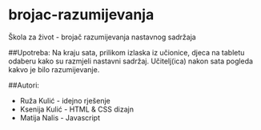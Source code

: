 # brojac-razumijevanja
Škola za život - brojač razumijevanja nastavnog sadržaja

##Upotreba:
Na kraju sata, prilikom izlaska iz učionice, djeca na tabletu odaberu kako su razmjeli nastavni sadržaj. 
Učitelj(ica) nakon sata pogleda kakvo je bilo razumijevanje.

##Autori:
- Ruža Kulić - idejno rješenje
- Ksenija Kulić - HTML & CSS dizajn
- Matija Nalis - Javascript
